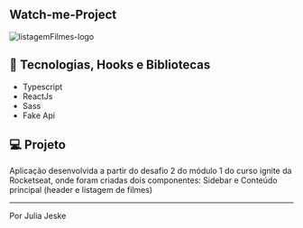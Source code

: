 ## Watch-me-Project

![listagemFilmes-logo](https://user-images.githubusercontent.com/80333527/170328416-01b88bd5-2f1e-4aaf-a74f-9067a8745a1d.png)

## 🚀 Tecnologias, Hooks e Bibliotecas
- Typescript
- ReactJs
- Sass
- Fake Api

## 💻 Projeto
Aplicação desenvolvida a partir do desafio 2 do módulo 1 do curso ignite da Rocketseat, onde foram criadas dois componentes: Sidebar e Conteúdo principal (header e listagem de filmes)


---

Por Julia Jeske
